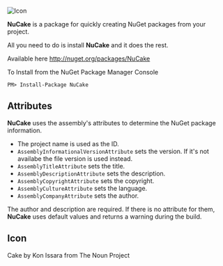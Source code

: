 ![Icon](https://raw.github.com/distantcam/NuCake/master/icons/icon_28050_100.png)

**NuCake** is a package for quickly creating NuGet packages from your project.

All you need to do is install **NuCake** and it does the rest.

Available here http://nuget.org/packages/NuCake

To Install from the NuGet Package Manager Console 
    
    PM> Install-Package NuCake

## Attributes

**NuCake** uses the assembly's attributes to determine the NuGet package information.

- The project name is used as the ID.
- `AssemblyInformationalVersionAttribute` sets the version. If it's not availabe the file version is used instead.
- `AssemblyTitleAttribute` sets the title.
- `AssemblyDescriptionAttribute` sets the description.
- `AssemblyCopyrightAttribute` sets the copyright.
- `AssemblyCultureAttribute` sets the language.
- `AssemblyCompanyAttribute` sets the author.

The author and description are required. If there is no attribute for them, **NuCake** uses default values and returns a warning during the build.

## Icon

Cake by Kon Issara from The Noun Project